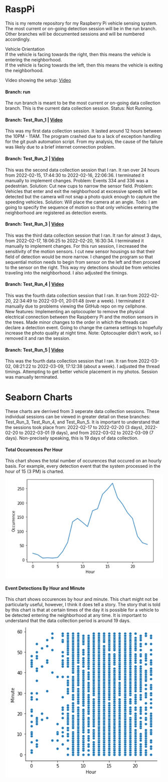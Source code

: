 # RaspPi
This is my remote repository for my Raspberry Pi vehicle sensing system. The most current or on-going detection session will be in the run branch. Other branches will be documented sessions and will be numbered accordingly. 

Vehicle Orientation <br />
If the vehicle is facing towards the right, then this means the vehicle is entering the neighborhood. <br />
If the vehicle is facing towards the left, then this means the vehicle is exiting the neighborhood. <br />

Video showing the setup: [Video](https://youtu.be/AtLLw0zP6xo)

#### Branch: run
The run branch is meant to be the most current or on-going data collection branch. This is the current data collection session. Status: Not Running.

#### Branch: Test_Run_1 | [Video](https://youtu.be/_8nmh4hD2vQ)
This was my first data collection session. It lasted around 12 hours between the 10PM - 11AM. The program crashed due to a lack of exception handling for the git push automation script. From my analysis, the cause of the failure was likely due to a brief internet connection problem. 

#### Branch: Test_Run_2 | [Video](https://youtu.be/D95GhDzAvH0)
This was the second data collection session that I ran. It ran over 24 hours from 2022-02-15, 17:44:30 to 2022-02-16, 22:06:36. I terminated it manually to implement changes. 
Problem: Events 334 and 336 was a pedestrian. Solution: Cut new cups to narrow the sensor field. 
Problem: Vehicles that enter and exit the neighborhood at excessive speeds will be detected but the camera will not snap a photo quick enough to capture the speeding vehicles. Solution: Will place the camera at an angle. 
Todo: I am going to specify the sequence of motion so that only vehicles entering the neighborhood are registered as detection events. 

#### Branch: Test_Run_3 | [Video](https://youtu.be/H0IJAulo1W4)
This was the third data collection session that I ran. It ran for almost 3 days, from 2022-02-17, 18:06:25 to 2022-02-20, 16:30:34. I terminated it manually to implement changes. 
For this run session, I increased the sensitivity of the motion sensors. I cut new sensor housings so that their field of detection would be more narrow. I changed the program so that sequential motion needs to begin from sensor on the left and then proceed to the sensor on the right. This way my detections should be from vehicles traveling into the neighborhood. I also adjusted the timings. 

#### Branch: Test_Run_4 | [Video](https://youtu.be/6Qu4zs0RW2E)
This was the fourth data collection session that I ran. It ran from 2022-02-20, 22:34:49 to 2022-03-01, 20:01:48 (over a week). I terminated it manually due to problems viewing the GitHub repo on my cellphone.  
New features: Implementing an optocoupler to remove the physical electrical connection between the Raspberry Pi and the motion sensors in the trees. Made minor changes to the order in which the threads can declare a detection event. Going to change the camera settings to hopefully increase the photo quality at night time. Note: Optocoupler didn't work, so I removed it and ran the session. 

#### Branch: Test_Run_5 | [Video](https://youtu.be/8f5Uv7pZ_gE)
This was the fourth data collection session that I ran. It ran from 2022-03-02, 08:21:22 to 2022-03-09, 17:12:38 (about a week). I adjusted the thread timings. Attempting to get better vehicle placement in my photos. Session was manually terminated. 


# Seaborn Charts
These charts are derrived from 3 seperate data collection sessions. These individual sessions can be viewed in greater detail on these branches: Test_Run_3, Test_Run_4, and Test_Run_5. It is important to understand that the sessions took place from: 2022-02-17 to 2022-02-20 (3 days), 2022-02-20 to 2022-03-01 (9 days), and from 2022-03-02 to 2022-03-09 (7 days). Non-precisely speaking, this is 19 days of data collection. 

#### Total Occurences Per Hour
This chart shows the total number of occurences that occured on an hourly basis. For example, every detection event that the system processed in the hour of 15 (3 PM) is charted.</br>
![chart 1](https://github.com/EthanNValencia/RaspPi/blob/master/images/SeabornChart1.png?raw=true)

#### Event Detections By Hour and Minute
This chart shows occurences by hour and minute. This chart might not be particularly useful, however, I think it does tell a story. The story that is told by this chart is that at certain times of the day it is possible for a vehicle to be detected entering the neighborhood at any time. It is important to understand that the data collection period is around 19 days. </br>
![chart 2](https://github.com/EthanNValencia/RaspPi/blob/master/images/SeabornChart2.png?raw=true)
